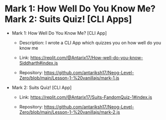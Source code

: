 # Mark 1: How Well Do You Know Me? Mark 2: Suits Quiz!  [CLI Apps]

- Mark 1: How Well Do You Know Me? [CLI App]
 
  - Description: I wrote a CLI App which quizzes you on how well do you know me
  
  - Link: https://replit.com/@Antarix17/How-well-do-you-know-Siddharth#index.js
  
  - Repository: https://github.com/antariksh17/Neog-Level-Zero/blob/main/Lesson-1-%20vanillajs/mark-1.js

- Mark 2: Suits Quiz! [CLI App]
  - Link: https://replit.com/@Antarix17/Suits-FandomQuiz-1#index.js

  - Repository: https://github.com/antariksh17/Neog-Level-Zero/blob/main/Lesson-1-%20vanillajs/mark-2.js
